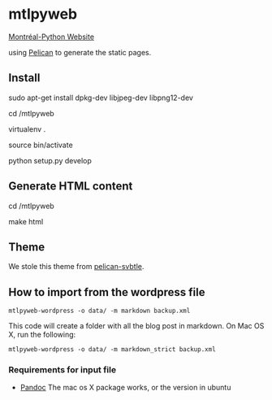 mtlpyweb
========

[Montréal-Python Website](http://montrealpython.org)

using [Pelican](http://docs.getpelican.com/en/3.0/) to generate the static pages.

Install
-------
sudo apt-get install dpkg-dev libjpeg-dev libpng12-dev

cd <path-to-mtlpyweb>/mtlpyweb

virtualenv .

source bin/activate

python setup.py develop


Generate HTML content
---------------------


cd <path-to-mtlpyweb>/mtlpyweb

make html


Theme
-----

We stole this theme from [pelican-svbtle](https://github.com/wting/pelican-svbtle).

How to import from the wordpress file
-------------------------------------
`mtlpyweb-wordpress -o data/ -m markdown backup.xml`

This code will create a folder with all the blog post in markdown. On Mac OS X, run
the following:

`mtlpyweb-wordpress -o data/ -m markdown_strict backup.xml`

### Requirements for input file

* [Pandoc](http://johnmacfarlane.net/pandoc/) The mac os X package works, or the version in ubuntu

